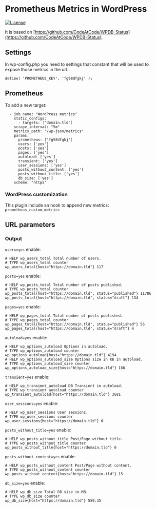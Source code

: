 # Prometheus Metrics in WordPress
[![License](https://img.shields.io/badge/License-GPL%20v3-blue.svg)](http://www.gnu.org/licenses/gpl-3.0)   

It is based on [https://github.com/CodeAtCode/WPDB-Status](https://github.com/CodeAtCode/WPDB-Status).

## Settings  

In wp-config.php you need to settings that constant that will be used to expose those metrics in the url.

`define( 'PROMETHEUS_KEY', 'fg98dfgkj' );`

## Prometheus

To add a new target:
```
  - job_name: "WordPress metrics"
    static_configs:
      - targets: ["domain.tld"]
    scrape_interval: "5m"
    metrics_path: "/wp-json/metrics"
    params:
      prometheus: ['fg98dfgkj']
      users: ['yes']
      posts: ['yes']
      pages: ['yes']
      autoload: ['yes']
      transient: ['yes']
      user_sessions: ['yes']
      posts_without_content: ['yes']
      posts_without_title: ['yes']
      db_size: ['yes']
    scheme: "https"
```

### WordPress customization

This plugin include an hook to append new metrics: `prometheus_custom_metrics`

## URL parameters

### Output

`users=yes` enable:
```
# HELP wp_users_total Total number of users.
# TYPE wp_users_total counter
wp_users_total{host="https://domain.tld"} 117
```

`posts=yes` enable:
```
# HELP wp_posts_total Total number of posts published.
# TYPE wp_posts_total counter
wp_posts_total{host="https://domain.tld", status="published"} 11786
wp_posts_total{host="https://domain.tld", status="draft"} 134
```

`pages=yes` enable:
```
# HELP wp_pages_total Total number of posts published.
# TYPE wp_pages_total counter
wp_pages_total{host="https://domain.tld", status="published"} 56
wp_pages_total{host="https://domain.tld", status="draft"} 4
```

`autoload=yes` enable:
```
# HELP wp_options_autoload Options in autoload.
# TYPE wp_options_autoload counter
wp_options_autoload{host="https://domain.tld"} 4194
# HELP wp_options_autoload_size Options size in KB in autoload.
# TYPE wp_options_autoload_size counter
wp_options_autoload_size{host="https://domain.tld"} 186
```

`transient=yes` enable:
```
# HELP wp_transient_autoload DB Transient in autoload.
# TYPE wp_transient_autoload counter
wp_transient_autoload{host="https://domain.tld"} 3681
```

`user_sessions=yes` enable:
```
# HELP wp_user_sessions User sessions.
# TYPE wp_user_sessions counter
wp_user_sessions{host="https://domain.tld"} 0
```

`posts_without_title=yes` enable:
```
# HELP wp_posts_without_title Post/Page without title.
# TYPE wp_posts_without_title counter
wp_posts_without_title{host="https://domain.tld"} 0
```

`posts_without_content=yes` enable:
```
# HELP wp_posts_without_content Post/Page without content.
# TYPE wp_posts_without_content counter
wp_posts_without_content{host="https://domain.tld"} 15
```

`db_size=yes` enable:
```
# HELP wp_db_size Total DB size in MB.
# TYPE wp_db_size counter
wp_db_size{host="https://domain.tld"} 580.35
```
